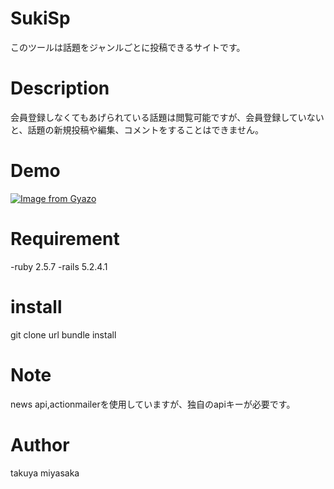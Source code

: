 # SukiSp

このツールは話題をジャンルごとに投稿できるサイトです。

# Description

会員登録しなくてもあげられている話題は閲覧可能ですが、会員登録していないと、話題の新規投稿や編集、コメントをすることはできません。

# Demo

[![Image from Gyazo](https://i.gyazo.com/86d839b4cf902e56f9b5e6245568cd78.png)](https://gyazo.com/86d839b4cf902e56f9b5e6245568cd78)

# Requirement
-ruby 2.5.7
-rails 5.2.4.1

# install

git clone url
bundle install

# Note
news api,actionmailerを使用していますが、独自のapiキーが必要です。


# Author

takuya miyasaka



